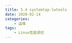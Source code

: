 ```yaml
---
title: 5.4 systemtap-lwtools
date: 2020-02-14
categories:
    - 运维
tags:
    - Linux性能调优
---
```


<!-- more -->